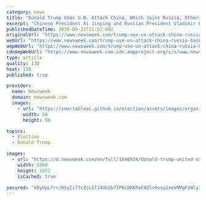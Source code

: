 ```yaml
---
category: news
title: "Donald Trump Uses U.N. Attack China, Which Joins Russia, Others to Bash U.S. Unilateralism"
excerpt: "Chinese President Xi Jinping and Russian President Vladimir Putin championed the principle of multilateralism in their U.N. remarks but U.S. President Donald Trump weaponized his speech against Beijing and the WHO."
publishedDateTime: 2020-09-22T21:52:00Z
originalUrl: "https://www.newsweek.com/trump-use-un-attack-china-russia-bash-us-unilateralism-1533689"
webUrl: "https://www.newsweek.com/trump-use-un-attack-china-russia-bash-us-unilateralism-1533689"
ampWebUrl: "https://www.newsweek.com/trump-use-un-attack-china-russia-bash-us-unilateralism-1533689?amp=1"
cdnAmpWebUrl: "https://www-newsweek-com.cdn.ampproject.org/c/s/www.newsweek.com/trump-use-un-attack-china-russia-bash-us-unilateralism-1533689?amp=1"
type: article
quality: 130
heat: 130
published: true

provider:
  name: Newsweek
  domain: newsweek.com
  images:
    - url: "https://smartableai.github.io/election/assets/images/organizations/newsweek.com-50x50.jpg"
      width: 50
      height: 50

topics:
  - Election
  - Donald Trump

images:
  - url: "https://d.newsweek.com/en/full/1640934/donald-trump-united-nations-general-assembly.jpg"
    width: 3360
    height: 1872
    isCached: true

secured: "kDyUpLTrr/R5gIi77cZsLEfJ4UbZb7IP6LDKKRaFAQln4vsa1xeVNMgFzWlyIWgyWt/+6iRvzHvq2TLy19ip4XEYiwLrwAj+u5Zz0DXK6UwWDEqaST2MQ3JJvigDp9ZWHVzt5Cmk1Oj69Jgx29pNzz1cMYGTdhUct1LEOq/PlVMTsKubTg67epVLWT/WCSGDPSG73d0adOhsZ5tGG+MvW5UwPbe8IGp3A/FR9OgKNC2SpOEw7kszNRfC4lEPSE3XR4smDYM0w+G3e4dRETCW57HbXafzd7G7t3MK6Fw3XG4TXl4A6JRRsrjtzcOv3sNBucTpwjb+u7Sba8qimqR3GBQ022Zmc+Zd1IjETZBmuGc=;EeK3XVBt7ODJ2fUPQ8OoWg=="
---
```


